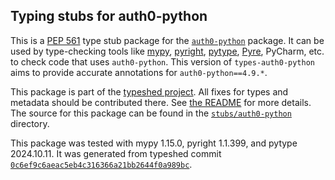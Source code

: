 ## Typing stubs for auth0-python

This is a [PEP 561](https://peps.python.org/pep-0561/)
type stub package for the [`auth0-python`](https://github.com/auth0/auth0-python) package.
It can be used by type-checking tools like
[mypy](https://github.com/python/mypy/),
[pyright](https://github.com/microsoft/pyright),
[pytype](https://github.com/google/pytype/),
[Pyre](https://pyre-check.org/),
PyCharm, etc. to check code that uses `auth0-python`. This version of
`types-auth0-python` aims to provide accurate annotations for
`auth0-python==4.9.*`.

This package is part of the [typeshed project](https://github.com/python/typeshed).
All fixes for types and metadata should be contributed there.
See [the README](https://github.com/python/typeshed/blob/main/README.md)
for more details. The source for this package can be found in the
[`stubs/auth0-python`](https://github.com/python/typeshed/tree/main/stubs/auth0-python)
directory.

This package was tested with
mypy 1.15.0,
pyright 1.1.399,
and pytype 2024.10.11.
It was generated from typeshed commit
[`0c6ef9c6aeac5eb4c316366a21bb2644f0a989bc`](https://github.com/python/typeshed/commit/0c6ef9c6aeac5eb4c316366a21bb2644f0a989bc).